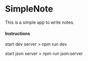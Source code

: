 # SimpleNote

This is a simple app to write notes.  

#### Instructions
start dev server >
npm run dev

start json server >
npm run json:server
